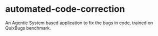 # automated-code-correction
An Agentic System based application to fix the bugs in code, trained on QuixBugs benchmark.

